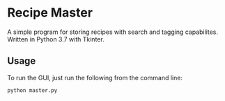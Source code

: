 # Recipe Master
A simple program for storing recipes with search and tagging capabilites. Written in Python 3.7 with Tkinter.

## Usage
To run the GUI, just run the following from the command line:
```
python master.py
```
